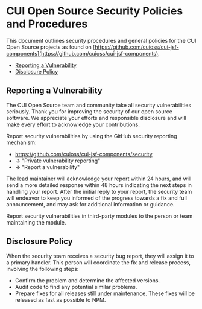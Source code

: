 # CUI Open Source Security Policies and Procedures

This document outlines security procedures and general policies for the
CUI Open Source projects as found
on [https://github.com/cuioss/cui-jsf-components](https://github.com/cuioss/cui-jsf-components).

* [Reporting a Vulnerability](#reporting-a-vulnerability)
* [Disclosure Policy](#disclosure-policy)

## Reporting a Vulnerability

The CUI Open Source team and community take all security vulnerabilities
seriously. Thank you for improving the security of our open source
software. We appreciate your efforts and responsible disclosure and will
make every effort to acknowledge your contributions.

Report security vulnerabilities by using the GitHub security reporting mechanism:

* https://github.com/cuioss/cui-jsf-components/security
* -> "Private vulnerability reporting"
* -> "Report a vulnerability"

The lead maintainer will acknowledge your report within 24 hours, and will
send a more detailed response within 48 hours indicating the next steps in
handling your report. After the initial reply to your report, the security
team will endeavor to keep you informed of the progress towards a fix and
full announcement, and may ask for additional information or guidance.

Report security vulnerabilities in third-party modules to the person or
team maintaining the module.

## Disclosure Policy

When the security team receives a security bug report, they will assign it
to a primary handler. This person will coordinate the fix and release
process, involving the following steps:

* Confirm the problem and determine the affected versions.
* Audit code to find any potential similar problems.
* Prepare fixes for all releases still under maintenance. These fixes
  will be released as fast as possible to NPM.
